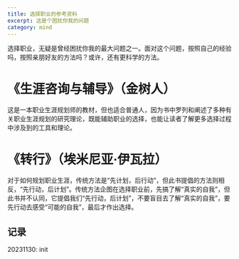 ```yaml
---
title: 选择职业的参考资料
excerpt: 这是个困扰你我的问题
category: mind
---
```




选择职业，无疑是曾经困扰你我的最大问题之一。面对这个问题，按照自己的经验吗，按照亲朋好友的方法吗？或许，还有更科学的方法。



# 《生涯咨询与辅导》（金树人）

这是一本职业生涯规划师的教材，但也适合普通人，因为书中罗列和阐述了多种有关职业生涯规划的研究理论，既能辅助职业的选择，也能让读者了解更多选择过程中涉及到的工具和理论。



# 《转行》（埃米尼亚·伊瓦拉）

对于如何规划职业生涯，传统方法是“先计划，后行动”，但此书提倡的方法则相反，“先行动，后计划”。传统方法企图在选择职业前，先搞了解“真实的自我”，但此书并不认同，它提倡我们“先行动，后计划”，不要盲目去了解“真实的自我”，要先行动去感受“可能的自我”，最后才作出选择。



## 记录

20231130: init